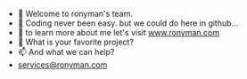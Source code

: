 - 👋 Welcome to ronyman's team.
- 👀 Coding never been easy. but we could do here in github...
- 🌱 to learn more about me let's visit www.ronyman.com
- 💞️ What is your favorite project?
- 📫 And what we can help?
- services@ronyman.com

<!---
Love my job and want to share me a cup cofe here is the link to go:
[ Give me A cup of cofe here](https://www.buymeacoffee.com/ronymancom)

Cheers

--->

